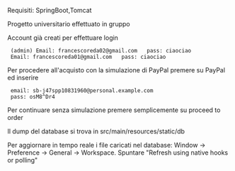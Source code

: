 Requisiti: SpringBoot,Tomcat

Progetto universitario effettuato in gruppo

Account già creati per effettuare login

     (admin) Email: francescoreda02@gmail.com   pass: ciaociao
     Email: francescoreda01@gmail.com   pass: ciaociao
     
Per procedere all'acquisto con la simulazione di PayPal premere su PayPal ed inserire
        
     email: sb-j47spp10831960@personal.example.com  
     pass: osM8^Dr4
        
Per continuare senza simulazione premere semplicemente su proceed to order

Il dump del database si trova in src/main/resources/static/db 

Per aggiornare in tempo reale i file caricati nel database: 
     Window -> Preference -> General -> Workspace. Spuntare "Refresh using native hooks or polling"
 
